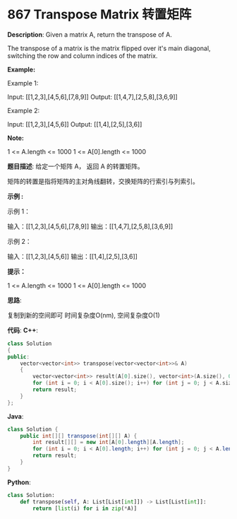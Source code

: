 # 867 Transpose Matrix 转置矩阵

__Description__:
Given a matrix A, return the transpose of A.

The transpose of a matrix is the matrix flipped over it's main diagonal, switching the row and column indices of the matrix.

__Example:__

Example 1:

Input: [[1,2,3],[4,5,6],[7,8,9]]
Output: [[1,4,7],[2,5,8],[3,6,9]]

Example 2:

Input: [[1,2,3],[4,5,6]]
Output: [[1,4],[2,5],[3,6]]

__Note:__

1 <= A.length <= 1000
1 <= A[0].length <= 1000

__题目描述__:
给定一个矩阵 A， 返回 A 的转置矩阵。

矩阵的转置是指将矩阵的主对角线翻转，交换矩阵的行索引与列索引。

__示例 :__

示例 1：

输入：[[1,2,3],[4,5,6],[7,8,9]]
输出：[[1,4,7],[2,5,8],[3,6,9]]

示例 2：

输入：[[1,2,3],[4,5,6]]
输出：[[1,4],[2,5],[3,6]]

__提示：__

1 <= A.length <= 1000
1 <= A[0].length <= 1000

__思路__:

复制到新的空间即可
时间复杂度O(nm), 空间复杂度O(1)

__代码__:
__C++__:

```C++
class Solution 
{
public:
    vector<vector<int>> transpose(vector<vector<int>>& A) 
    {
        vector<vector<int>> result(A[0].size(), vector<int>(A.size(), 0));
        for (int i = 0; i < A[0].size(); i++) for (int j = 0; j < A.size(); j++) result[i][j] = A[j][i];
        return result;
    }
};
```

__Java__:

```Java
class Solution {
    public int[][] transpose(int[][] A) {
        int result[][] = new int[A[0].length][A.length];
        for (int i = 0; i < A[0].length; i++) for (int j = 0; j < A.length; j++) result[i][j] = A[j][i];
        return result;
    }
}
```

__Python__:

```Python
class Solution:
    def transpose(self, A: List[List[int]]) -> List[List[int]]:
        return [list(i) for i in zip(*A)]
```
